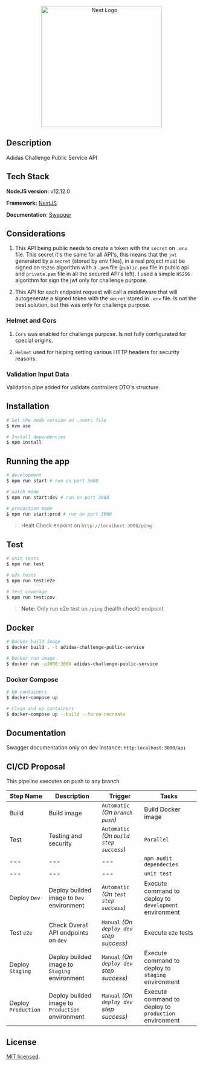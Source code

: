 <p align="center">
  <a href="http://nestjs.com/" target="blank"><img src="https://upload.wikimedia.org/wikipedia/commons/thumb/2/20/Adidas_Logo.svg/1024px-Adidas_Logo.svg.png" width="320" alt="Nest Logo" /></a>
</p>

## Description

Adidas Challenge Public Service API

## Tech Stack

**NodeJS version:** v12.12.0

**Framework:** [NestJS](https://nestjs.com/)

**Documentation**: [Swagger](https://swagger.io/)

## Considerations

1. This API being public needs to create a token with the `secret` on `.env` file. This secret it's the same for all API's, this means that the `jwt` generated by a `secret` (stored by env files), in a real project must be signed on `RS256` algorithm with a `.pem` file (`public.pem` file in public api and `private.pem` file in all the secured API's left). I used a simple `HS256` algorithm for sign the jwt only for challenge purpose.

2. This API for each endpoint request will call a middleware that will autogenerate a signed token with the `secret` stored in `.env` file. Is not the best solution, but this was only for challenge purpose.

### Helmet and Cors

1. `Cors` was enabled for challenge purpose. Is not fully configurated for special origins.

2. `Helmet` used for helping setting various HTTP headers for security reasons.

### Validation Input Data

Validation pipe added for validate controllers DTO's structure.

## Installation

```bash
# Set the node version on .nvmrc file
$ nvm use

# Install dependencies
$ npm install
```

## Running the app

```bash
# development
$ npm run start # run on port 3000

# watch mode
$ npm run start:dev # run on port 3000

# production mode
$ npm run start:prod # run on port 3000
```

> Healt Check enpoint on `http://localhost:3000/ping`

## Test

```bash
# unit tests
$ npm run test

# e2e tests
$ npm run test:e2e

# test coverage
$ npm run test:cov
```

> **Note:** Only run e2e test on `/ping` (health check) endpoint

## Docker

```bash
# Docker build image
$ docker build . -t adidas-challenge-public-service

# Docker run image
$ docker run -p3000:3000 adidas-challenge-public-service
```

### Docker Compose

```bash
# Up containers
$ docker-compose up

# Clean and up containers
$ docker-compose up --build --force-recreate
```

## Documentation

Swagger documentation only on dev instance: `http:localhost:3000/api`

## CI/CD Proposal

This pipeline executes on push to any branch

| Step Name | Description | Trigger | Tasks |
|---|---|---|---|
| Build | Build image | `Automatic` *(On `branch push`)* | Build Docker image |
| Test | Testing and security | `Automatic` *(On `build step success`)* | `Parallel` | On `Build` step |
|---|---|---| `npm audit dependecies` |
|---|---|---| `unit test` |
| Deploy `Dev` | Deploy builded image to `Dev` environment | `Automatic` *(On `test step success`)* | Execute command to deploy to `development` environment |
| Test `e2e` | Check Overall API endpoints on `dev` | `Manual` *(On `deploy dev` step success)* | Execute `e2e` tests |
| Deploy `Staging` | Deploy builded image to `Staging` environment | `Manual` *(On `deploy dev` step success)* | Execute command to deploy to `staging` environment |
| Deploy `Production` | Deploy builded image to `Production` environment | `Manual` *(On `deploy dev` step success)* | Execute command to deploy to `production` environment |

## License

[MIT licensed](LICENSE).
